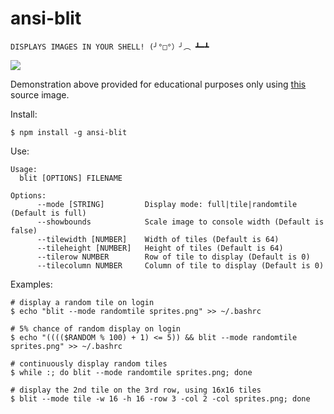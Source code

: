 # ansi-blit

```
DISPLAYS IMAGES IN YOUR SHELL! (╯°□°）╯︵ ┻━┻
```
![](http://i.imgur.com/NKR9mfx.png)

Demonstration above provided for educational purposes only using [this](http://veekun.com/static/pokedex/downloads/generation-3.png) source image.

Install:
```
$ npm install -g ansi-blit
```

Use:
```
Usage:
  blit [OPTIONS] FILENAME

Options:
      --mode [STRING]         Display mode: full|tile|randomtile (Default is full)
      --showbounds            Scale image to console width (Default is false)
      --tilewidth [NUMBER]    Width of tiles (Default is 64)
      --tileheight [NUMBER]   Height of tiles (Default is 64)
      --tilerow NUMBER        Row of tile to display (Default is 0)
      --tilecolumn NUMBER     Column of tile to display (Default is 0)
```

Examples:
```
# display a random tile on login
$ echo "blit --mode randomtile sprites.png" >> ~/.bashrc
```
```
# 5% chance of random display on login
$ echo "(((($RANDOM % 100) + 1) <= 5)) && blit --mode randomtile sprites.png" >> ~/.bashrc
```
```
# continuously display random tiles
$ while :; do blit --mode randomtile sprites.png; done
```
```
# display the 2nd tile on the 3rd row, using 16x16 tiles
$ blit --mode tile -w 16 -h 16 -row 3 -col 2 -col sprites.png; done
```

